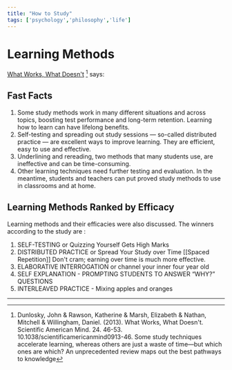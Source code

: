 ```yaml
---
title: "How to Study"
tags: ['psychology','philosophy','life']
---
```


# Learning Methods

[What Works, What Doesn't](http://presentationcollege.ie/wp-content/uploads/2017/10/What-works-what-doesnt.pdf) [^1]  says: 

## Fast Facts
1.  Some study methods work in many different situations and across topics, boosting test performance and long-term retention. Learning how to learn can have lifelong benefits.
2.  Self-testing and spreading out study sessions — so-called distributed practice — are excellent ways to improve learning. They are efficient, easy to use and effective.
3.  Underlining and rereading, two methods that many students use, are ineffective and can be time-consuming.
4.  Other learning techniques need further testing and evaluation. In the meantime, students and teachers can put proved study methods to use in classrooms and at home.

## Learning Methods Ranked by Efficacy
Learning methods and their efficacies were also discussed. The winners according to the study are :
1. SELF-TESTING  or Quizzing Yourself Gets High Marks
2. DISTRIBUTED PRACTICE or Spread Your Study over Time
   [[Spaced Repetition]] Don't cram; earning over time is much more effective.
3. ELABORATIVE INTERROGATION or channel your inner four year old
4. SELF EXPLANATION - PROMPTING STUDENTS TO ANSWER “WHY?” QUESTIONS
5. INTERLEAVED PRACTICE - Mixing apples and oranges 

---

[^1]: Dunlosky, John & Rawson, Katherine & Marsh, Elizabeth & Nathan, Mitchell & Willingham, Daniel. (2013). What Works, What Doesn't. Scientific American Mind. 24. 46-53. 10.1038/scientificamericanmind0913-46. Some study techniques accelerate learning, whereas others are just a waste of time—but which ones are which? An unprecedented review maps out the best pathways to knowledge